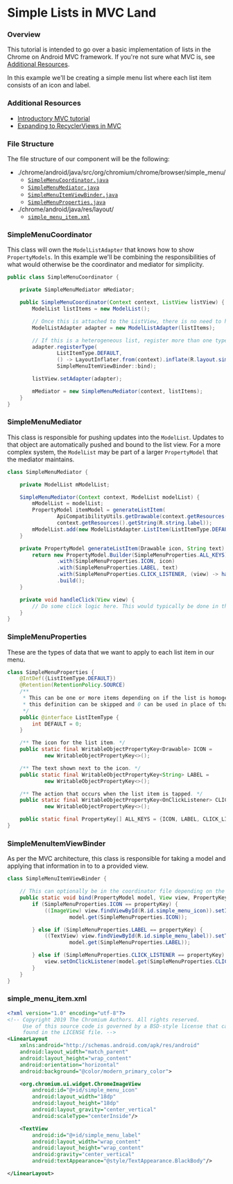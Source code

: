 # Simple Lists in MVC Land

### Overview
This tutorial is intended to go over a basic implementation of lists in the Chrome on Android MVC
framework. If you're not sure what MVC is, see [Additional Resources](#Additional-Resources).

In this example we'll be creating a simple menu list where each list item consists of an icon and
label.

### Additional Resources
* [Introductory MVC tutorial][mvc_tutorial_link]
* [Expanding to RecyclerViews in MVC][mvc_recycler_view_tutorial]

### File Structure
The file structure of our component will be the following:
* ./chrome/android/java/src/org/chromium/chrome/browser/simple_menu/
  * [`SimpleMenuCoordinator.java`](#SimpleMenuCoordinator)
  * [`SimpleMenuMediator.java`](#SimpleMenuMediator)
  * [`SimpleMenuItemViewBinder.java`](#SimpleMenuItemViewBinder)
  * [`SimpleMenuProperties.java`](#SimpleMenuProperties)
* ./chrome/android/java/res/layout/
  * [`simple_menu_item.xml`](#simple_menu_item_xml)

### SimpleMenuCoordinator
This class will own the ```ModelListAdapter``` that knows how to show ```PropertyModels```. In
this example we'll be combining the responsibilities of what would otherwise be the coordinator
and mediator for simplicity.

```java
public class SimpleMenuCoordinator {

    private SimpleMenuMediator mMediator;

    public SimpleMenuCoordinator(Context context, ListView listView) {
        ModelList listItems = new ModelList();

        // Once this is attached to the ListView, there is no need to hold a reference to it.
        ModelListAdapter adapter = new ModelListAdapter(listItems);

        // If this is a heterogeneous list, register more than one type.
        adapter.registerType(
                ListItemType.DEFAULT,
                () -> LayoutInflater.from(context).inflate(R.layout.simple_menu_item, null),
                SimpleMenuItemViewBinder::bind);

        listView.setAdapter(adapter);

        mMediator = new SimpleMenuMediator(context, listItems);
    }
}
```

### SimpleMenuMediator
This class is responsible for pushing updates into the ```ModelList```. Updates to that
object are automatically pushed and bound to the list view. For a more complex system, the
```ModelList``` may be part of a larger ```PropertyModel``` that the mediator maintains.
```java
class SimpleMenuMediator {

    private ModelList mModelList;

    SimpleMenuMediator(Context context, ModelList modelList) {
        mModelList = modelList;
        PropertyModel itemModel = generateListItem(
                ApiCompatibilityUtils.getDrawable(context.getResources(), R.drawable.icon),
                context.getResources().getString(R.string.label));
        mModelList.add(new ModelListAdapter.ListItem(ListItemType.DEFAULT, itemModel));
    }

    private PropertyModel generateListItem(Drawable icon, String text) {
        return new PropertyModel.Builder(SimpleMenuProperties.ALL_KEYS)
                .with(SimpleMenuProperties.ICON, icon)
                .with(SimpleMenuProperties.LABEL, text)
                .with(SimpleMenuProperties.CLICK_LISTENER, (view) -> handleClick(view))
                .build();
    }

    private void handleClick(View view) {
        // Do some click logic here. This would typically be done in the mediator.
    }
}
```


### SimpleMenuProperties
These are the types of data that we want to apply to each list item in our menu.
```java
class SimpleMenuProperties {
    @IntDef({ListItemType.DEFAULT})
    @Retention(RetentionPolicy.SOURCE)
    /**
     * This can be one or more items depending on if the list is homogeneous. If homogeneous,
     * this definition can be skipped and 0 can be used in place of that parameter.
     */
    public @interface ListItemType {
        int DEFAULT = 0;
    }

    /** The icon for the list item. */
    public static final WritableObjectPropertyKey<Drawable> ICON =
            new WritableObjectPropertyKey<>();

    /** The text shown next to the icon. */
    public static final WritableObjectPropertyKey<String> LABEL =
            new WritableObjectPropertyKey<>();

    /** The action that occurs when the list item is tapped. */
    public static final WritableObjectPropertyKey<OnClickListener> CLICK_LISTENER =
            new WritableObjectPropertyKey<>();

    public static final PropertyKey[] ALL_KEYS = {ICON, LABEL, CLICK_LISTENER};
}
```

### SimpleMenuItemViewBinder
As per the MVC architecture, this class is responsible for taking a model and applying that
information in to to a provided view.
```java
class SimpleMenuItemViewBinder {

    // This can optionally be in the coordinator file depending on the complexity.
    public static void bind(PropertyModel model, View view, PropertyKey propertyKey) {
        if (SimpleMenuProperties.ICON == propertyKey) {
            ((ImageView) view.findViewById(R.id.simple_menu_icon)).setImageDrawable(
                    model.get(SimpleMenuProperties.ICON));

        } else if (SimpleMenuProperties.LABEL == propertyKey) {
            ((TextView) view.findViewById(R.id.simple_menu_label)).setText(
                    model.get(SimpleMenuProperties.LABEL));

        } else if (SimpleMenuProperties.CLICK_LISTENER == propertyKey) {
            view.setOnClickListener(model.get(SimpleMenuProperties.CLICK_LISTENER));
        }
    }
}
```

### simple_menu_item.xml
```xml
<?xml version="1.0" encoding="utf-8"?>
<!-- Copyright 2019 The Chromium Authors. All rights reserved.
     Use of this source code is governed by a BSD-style license that can be
     found in the LICENSE file. -->
<LinearLayout
    xmlns:android="http://schemas.android.com/apk/res/android"
    android:layout_width="match_parent"
    android:layout_height="wrap_content"
    android:orientation="horizontal"
    android:background="@color/modern_primary_color">

    <org.chromium.ui.widget.ChromeImageView
        android:id="@+id/simple_menu_icon"
        android:layout_width="18dp"
        android:layout_height="18dp"
        android:layout_gravity="center_vertical"
        android:scaleType="centerInside"/>

    <TextView
        android:id="@+id/simple_menu_label"
        android:layout_width="wrap_content"
        android:layout_height="wrap_content"
        android:gravity="center_vertical"
        android:textAppearance="@style/TextAppearance.BlackBody"/>

</LinearLayout>
```

[mvc_tutorial_link]:https://chromium.googlesource.com/chromium/src/+/HEAD/docs/ui/android/mvc_architecture_tutorial.md
[mvc_recycler_view_tutorial]:https://chromium.googlesource.com/chromium/src/+/HEAD/docs/ui/android/mvc_simple_recycler_view_tutorial.md

